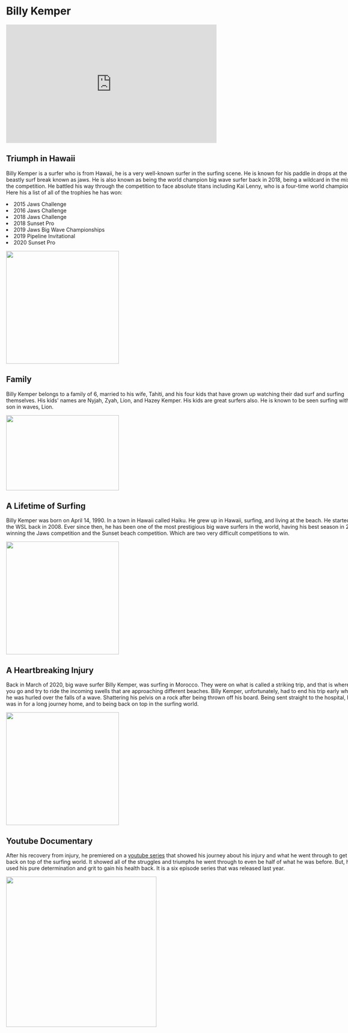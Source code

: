 <html>

<style>
        body{
            max-width: 1180px;
            width: 98%;
            margin: 0px auto;
            text-align: left;
        }
</style>

<h1> Billy Kemper</h1>



<iframe width="560" height="315" src="https://www.youtube.com/embed/PhJPx1WMNd4" title="YouTube video player" frameborder="0" allow="accelerometer; autoplay; clipboard-write; encrypted-media; gyroscope; picture-in-picture" allowfullscreen></iframe>


<h2> Triumph in Hawaii </h2>
<p>Billy Kemper is a surfer who is from Hawaii, he is a very well-known surfer in the surfing scene. He is known for his paddle in drops at the beastly surf break known as jaws. He is also known as being the world champion big wave surfer back in 2018, being a wildcard in the mix of the competition. He battled his way through the competition to face absolute titans including Kai Lenny, who is a four-time world champion. Here his a list of all of the trophies he has won:



<li> 2015 Jaws Challenge</li>
<li> 2016 Jaws Challenge</li>
<li> 2018 Jaws Challenge</li>
<li> 2018 Sunset Pro</li>
<li> 2019 Jaws Big Wave Championships</li>
<li> 2019 Pipeline Invitational</li>
<li> 2020 Sunset Pro</li>


</p>

<img src="http://www.theinertia.com/wp-content/uploads/2019/12/billy.jpg" style="width:300px;">

<h2> Family</h2>
<p>Billy Kemper belongs to a family of 6, married to his wife, Tahiti, and his four kids that have grown up watching their dad surf and surfing themselves. His kids' names are Nyjah, Zyah, Lion, and Hazey Kemper. His kids are great surfers also. He is known to be seen surfing with his son in waves, Lion.</p>
<img src="https://www.carvemag.com/wp-content/uploads/2020/10/raddad.jpg"  width="300" height="200">






<h2> A Lifetime of Surfing</h2>
<p> Billy Kemper was born on April 14, 1990. In a town in Hawaii called Haiku. He grew up in Hawaii, surfing, and living at the beach. He started in the WSL back in 2008. Ever since then, he has been one of the most prestigious big wave surfers in the world, having his best season in 2017 winning the Jaws competition and the Sunset beach competition. Which are two very difficult competitions to win.</p>

<img src="https://everipedia-storage.s3.amazonaws.com/GalleryMediaItem/lang_en/billy-kemper/tc-surf-billy-kemperjpg.jpeg"  width="300">



<h2>A Heartbreaking Injury</h2>

<p> Back in March of 2020, big wave surfer Billy Kemper, was surfing in Morocco. They were on what is called a striking trip, and that is where you go and try to ride the incoming swells that are approaching different beaches. Billy Kemper, unfortunately, had to end his trip early when he was hurled over the falls of a wave. Shattering his pelvis on a rock after being thrown off his board. Being sent straight to the hospital, he was in for a long journey home, and to being back on top in the surfing world. </p>
<img src="https://i0.heartyhosting.com/www.surfer.com/wp-content/uploads/2020/02/Screen-Shot-2020-02-19-at-4.46.13-PM.png?resize=1200%2C600&ssl=1" style="width:300px;">



<h2> Youtube Documentary</h2>

<p>After his recovery from injury, he premiered on a <a href="https://www.youtube.com/watch?v=xzLowIj-DuA&ab_channel=WorldSurfLeague" target="_blank">youtube series</a> that showed his journey about his injury and what he went through to get back on top of the surfing world. It showed all of the struggles and triumphs he went through to even be half of what he was before. But, he used his pure determination and grit to gain his health back. It is a six episode series that was released last year.</p>

<img src="https://i.ytimg.com/vi/PhJPx1WMNd4/maxresdefault.jpg" width="400">

</html>
